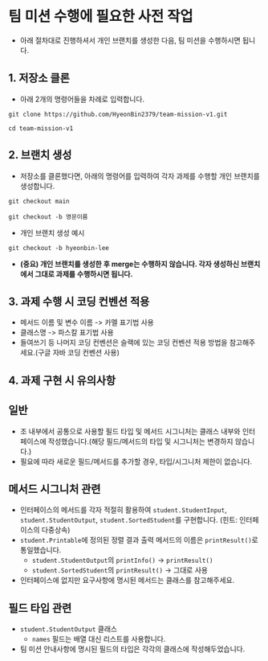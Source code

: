 # 팀 미션 수행에 필요한 사전 작업

* 아래 절차대로 진행하셔서 개인 브랜치를 생성한 다음, 팀 미션을 수행하시면 됩니다.

## 1. 저장소 클론

* 아래 2개의 명령어들을 차례로 입력합니다.

```
git clone https://github.com/HyeonBin2379/team-mission-v1.git

cd team-mission-v1
```

## 2. 브랜치 생성

* 저장소를 클론했다면, 아래의 명령어를 입력하여 각자 과제를 수행할 개인 브랜치를 생성합니다.

````
git checkout main

git checkout -b 영문이름
````

* 개인 브랜치 생성 예시
```
git checkout -b hyeonbin-lee
```

* **(중요) 개인 브랜치를 생성한 후 merge는 수행하지 않습니다. 각자 생성하신 브랜치에서 그대로 과제를 수행하시면 됩니다.**

## 3. 과제 수행 시 코딩 컨벤션 적용

* 메서드 이름 및 변수 이름 -> 카멜 표기법 사용
* 클래스명 -> 파스칼 표기법 사용
* 들여쓰기 등 나머지 코딩 컨벤션은 슬랙에 있는 코딩 컨벤션 적용 방법을 참고해주세요.(구글 자바 코딩 컨벤션 사용)

## 4. 과제 구현 시 유의사항

## 일반
* 조 내부에서 공통으로 사용할 필드 타입 및 메서드 시그니처는 클래스 내부와 인터페이스에 작성했습니다.(해당 필드/메서드의 타입 및 시그니처는 변경하지 않습니다.)
* 필요에 따라 새로운 필드/메서드를 추가할 경우, 타입/시그니처 제한이 없습니다.

## 메서드 시그니처 관련

* 인터페이스의 메서드를 각자 적절히 활용하여 `student.StudentInput`, `student.StudentOutput`, `student.SortedStudent`를 구현합니다.
  (힌트: 인터페이스의 다중상속)
* `student.Printable`에 정의된 정렬 결과 출력 메서드의 이름은 `printResult()`로 통일했습니다.
  * `student.StudentOutput`의 `printInfo()` -> `printResult()`
  * `student.SortedStudent`의 `printResult()` -> 그대로 사용
* 인터페이스에 없지만 요구사항에 명시된 메서드는 클래스를 참고해주세요.

## 필드 타입 관련
* `student.StudentOutput` 클래스
  * `names` 필드는 배열 대신 리스트를 사용합니다.
* 팀 미션 안내사항에 명시된 필드의 타입은 각각의 클래스에 작성해두었습니다.   

